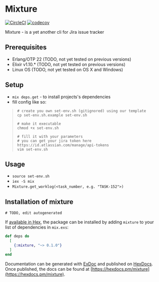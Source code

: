 # Mixture

[![CircleCI](https://circleci.com/gh/FrameBassman/mixture/tree/master.svg?style=shield)](https://circleci.com/gh/FrameBassman/mixture/tree/master)
[![codecov](https://codecov.io/gh/FrameBassman/mixture/branch/master/graph/badge.svg)](https://codecov.io/gh/FrameBassman/mixture)

Mixture - is a yet another cli for Jira issue tracker

## Prerequisites
- Erlang/OTP 22 (TODO, not yet tested on previous versions)
- Elixir v1.10.*  (TODO, not yet tested on previous versions)
- Linux OS (TODO, not yet tested on OS X and Windows)

## Setup
- `mix deps.get` - to install projects's dependencies
- fill config like so:
> ```
> # create you own set-env.sh (gitignored) using our template
> cp set-env.sh.example set-env.sh
>
> # make it executable
> chmod +x set-env.sh
>
> # fill it with your parameters
> # you can get your jira token here https://id.atlassian.com/manage/api-tokens
> vim set-env.sh
> ```

## Usage
- `source set-env.sh`
- `iex -S mix`
- `Mixture.get_worklog(<task_number, e.g. "TASK-152">)`

## Installation of mixture
`# TODO, edit autogenerated`

If [available in Hex](https://hex.pm/docs/publish), the package can be installed
by adding `mixture` to your list of dependencies in `mix.exs`:

```elixir
def deps do
  [
    {:mixture, "~> 0.1.0"}
  ]
end
```

Documentation can be generated with [ExDoc](https://github.com/elixir-lang/ex_doc)
and published on [HexDocs](https://hexdocs.pm). Once published, the docs can
be found at [https://hexdocs.pm/mixture](https://hexdocs.pm/mixture).
